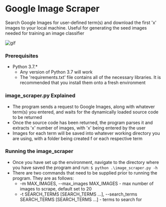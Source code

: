 # Google Image Scraper
Search Google Images for user-defined term(s) and download the first 'x' images to your local machine. Useful for generating the seed images needed for training an image classifier

![gif](gif/image_scraper.gif)

### Prerequisites
* Python 3.7.*
   - Any version of Python 3.7 will work 
   - The 'requirements.txt' file contains all of the necessary libraries. It is recommended that you install them onto a fresh environment
   
### image_scraper.py Explained
* The program sends a request to Google Images, along with whatever term(s) you entered, and waits for the dynamically loaded source code to be returned
* Once the source code has been returned, the program parses it and extracts 'x' number of images, with 'x' being entered by the user
* Images for each term will be saved into whatever working directory you are using, with a folder being created f or each respective term
 
### Running the image_scraper
* Once you have set up the environment, navigate to the directory where you have saved the program and run: ```$ python .\image_scraper.py -h```
* There are two commands that need to be supplied prior to running the program. They are as follows:
    * -m MAX_IMAGES, --max_images MAX_IMAGES
           - max number of images to scrape, default set to 20
    * -t SEARCH_TERMS [SEARCH_TERMS ...], --search_terms SEARCH_TERMS [SEARCH_TERMS ...]
           - terms to search for

